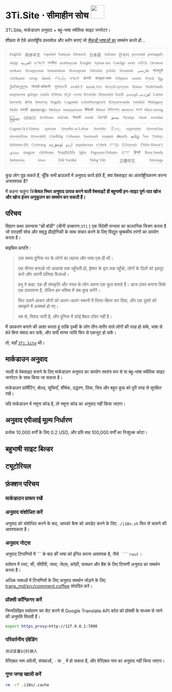 <h1 style="justify-content:space-between">3Ti.Site ⋅ सीमाहीन सोच <img src="//i-01.eu.org/3Ti/logo.svg" style="user-select:none;margin-top:-1px;width:42px"></h1>

3Ti.Site, मार्कडाउन अनुवाद + बहु-भाषा स्थैतिक साइट जनरेटर।

शीघ्रता से ऐसे अंतर्राष्ट्रीय दस्तावेज़ और ब्लॉग बनाएं जो [सैकड़ों भाषाओं का](https://github.com/i18n-site/node/blob/main/lang/src/index.js) समर्थन करते हों...

<pre class="langli" style="display:flex;flex-wrap:wrap;background:transparent;border:1px solid #eee;font-size:12px;box-shadow:0 0 3px inset #eee;padding:12px 5px 4px 12px;justify-content:space-between;"><style>pre.langli i{font-weight:300;font-family:s;margin-right:7px;margin-bottom:8px;font-style:normal;color:#666;border-bottom:1px dashed #ccc;}</style><i>English</i><i> 简体中文 </i><i>español</i><i>français</i><i>Deutsch</i><i> 日本語 </i><i>italiano</i><i>한국어</i><i>русский</i><i>português</i><i>shqip</i><i>‫العربية‬</i><i>አማርኛ</i><i>অসমীয়া</i><i>azərbaycan</i><i>Eʋegbe</i><i>Aymar aru</i><i>Gaeilge</i><i>eesti</i><i>ଓଡ଼ିଆ</i><i>Oromoo</i><i>euskara</i><i>беларуская</i><i>bamanakan</i><i>български</i><i>íslenska</i><i>polski</i><i>bosanski</i><i>‫فارسی‬</i><i>भोजपुरी</i><i>Afrikaans</i><i>татар</i><i>dansk</i><i>‫ދިވެހިބަސް‬</i><i>ትግርኛ</i><i>डोगरी</i><i>संस्कृत भाषा</i><i>Filipino</i><i>suomi</i><i>Frysk</i><i>ខ្មែរ</i><i>ქართული</i><i>गोंयची कोंकणी</i><i>ગુજરાતી</i><i>avañe’ẽ</i><i>қазақ тілі</i><i>Kreyòl ayisyen</i><i>Hausa</i><i>Nederlands</i><i>кыргызча</i><i>galego</i><i>català</i><i>čeština</i><i>ಕನ್ನಡ</i><i>corsu</i><i>hrvatski</i><i>Runasimi</i><i>kurdî</i><i>‫کوردیی ناوەندی‬</i><i>Latina</i><i>latviešu</i><i>ລາວ</i><i>lietuvių</i><i>lingála</i><i>Luganda</i><i>Lëtzebuergesch</i><i>Kinyarwanda</i><i>română</i><i>Malagasy</i><i>Malti</i><i>मराठी</i><i>മലയാളം</i><i>Melayu</i><i>македонски</i><i>मैथिली</i><i>Māori</i><i>মৈতৈলোন্</i><i>монгол</i><i>বাংলা</i><i>Mizo ṭawng</i><i>မြန်မာ</i><i>𞄀𞄄𞄰𞄩𞄍𞄜𞄰</i><i>IsiXhosa</i><i>isiZulu</i><i>नेपाली</i><i>norsk</i><i>ਪੰਜਾਬੀ</i><i>‫پښتو‬</i><i>Nyanja</i><i>Akan</i><i>svenska</i><i>Gagana fa'a Sāmoa</i><i>српски</i><i>Sesotho sa Leboa</i><i>Sesotho</i><i>සිංහල</i><i>esperanto</i><i>slovenčina</i><i>slovenščina</i><i>Kiswahili</i><i>Gàidhlig</i><i>Cebuano</i><i>Soomaali</i><i>тоҷикӣ</i><i>తెలుగు</i><i>தமிழ்</i><i>ไทย</i><i>Türkçe</i><i>türkmen dili</i><i>Cymraeg</i><i>‫ئۇيغۇرچە‬</i><i>‫اردو‬</i><i>українська</i><i>o‘zbek</i><i>‫עברית‬</i><i>Ελληνικά</i><i>ʻŌlelo Hawaiʻi</i><i>‫سنڌي‬</i><i>magyar</i><i>chiShona</i><i>հայերեն</i><i>Igbo</i><i>Pagsasao Ilokano</i><i>‫ייִדיש‬</i><i>हिन्दी</i><i>Basa Sunda</i><i>Indonesia</i><i>Jawa</i><i>Èdè Yorùbá</i><i>Tiếng Việt</i><i> 正體中文 </i><i>Xitsonga</i></pre>

कुछ लोग पूछ सकते हैं, चूँकि सभी ब्राउज़रों में अनुवाद कार्य होते हैं, क्या वेबसाइट का अंतर्राष्ट्रीयकरण करना अनावश्यक है?

मैं कहना चाहूंगा कि**केवल स्थिर अनुवाद उत्पन्न करने वाली वेबसाइटें ही बहुभाषी इन-साइट पूर्ण-पाठ खोज और खोज इंजन अनुकूलन का समर्थन कर सकती हैं।**

## परिचय

विज्ञान कथा उपन्यास &quot;थ्री बॉडी&quot; (चीनी उच्चारण:`3Tǐ` ) एक विदेशी सभ्यता का काल्पनिक चित्रण करता है जो पारदर्शी सोच और समृद्ध प्रौद्योगिकी के साथ संचार करने के लिए विद्युत चुम्बकीय तरंगों का उपयोग करता है।

बाइबिल·उत्पत्ति :

> उस समय दुनिया भर के लोगों का लहजा और भाषा एक ही थी।
>
> एक मीनार बनाओ जो आकाश तक पहुँचती हो, ईश्वर के द्वार तक पहुँचो, लोगों के दिलों को इकट्ठा करो और अपनी प्रतिष्ठा फैलाओ।
>
> प्रभु ने कहा: एक ही संस्कृति और नस्ल के लोग अपना एक कुल बनाते हैं। आज टावर बनाना सिर्फ एक प्रस्तावना है, लेकिन हम भविष्य में सब कुछ करेंगे।
>
> फिर उसने आकर लोगों को अलग-अलग स्थानों में तितर-बितर कर दिया, और एक दूसरे को समझने में असमर्थ हो गए।
>
> तब से, विवाद जारी है, और दुनिया में कोई बैबल टॉवर नहीं है।

मैं उपकरण बनाने की आशा करता हूं ताकि पृथ्वी के लोग तीन-शरीर वाले लोगों की तरह हो सकें, भाषा से बंधे बिना संवाद कर सकें, और सभी मानव जाति फिर से एकजुट हो सकें।

तो, वहाँ [`3Ti.Site`](//3Ti.Site) थी।

## मार्कडाउन अनुवाद

जल्दी से वेबसाइट बनाने के लिए मार्कडाउन अनुवाद का उपयोग स्वतंत्र रूप से या बहु-भाषा स्थैतिक साइट जनरेटर के साथ किया जा सकता है।

मार्कडाउन फ़ॉर्मेटिंग, बोल्ड, सूचियाँ, शीर्षक, उद्धरण, लिंक, चित्र और बहुत कुछ को पूरी तरह से सुरक्षित रखें।

यदि मार्कडाउन में नमूना कोड है, तो नमूना कोड का अनुवाद नहीं किया जाएगा।

## अनुवाद एपीआई मूल्य निर्धारण

प्रत्येक 10,000 वर्णों के लिए 0.2 USD, और प्रति माह 100,000 वर्णों का निःशुल्क कोटा।

## बहुभाषी साइट बिल्डर

## ट्यूटोरियल

## फ़ंक्शन परिचय

### मार्कडाउन प्रारूप रखें

### अनुवाद संशोधित करें

अनुवाद को संशोधित करने के बाद, आपको कैश को अपडेट करने के लिए `./i18n.sh` फिर से चलाने की आवश्यकता है।

### अनुवाद नोट्स

अनुवाद टिप्पणियों में \``` के बाद की भाषा को इंगित करना आवश्यक है, जैसे ` ```rust` ।

वर्तमान में रस्ट, सी, सीपीपी, जावा, जेएस, कॉफ़ी, पायथन और बैश के लिए टिप्पणी अनुवाद का समर्थन करता है।

अधिक भाषाओं में टिप्पणियों के लिए अनुवाद समर्थन जोड़ने के लिए [trans_md/src/comment.coffee](https://github.com/i18n-site/node/blob/main/tran_md/src/comment.coffee) संपादित करें।

### प्रॉक्सी कॉन्फ़िगर करें

निम्नलिखित पर्यावरण चर सेट करने से Google Translate API कॉल को प्रॉक्सी के माध्यम से जाने की अनुमति मिलती है।

```bash
export https_proxy=http://127.0.0.1:7890
```

### परिवर्तनीय एंबेडिंग

```
测试变量${0}嵌入
```

वेरिएबल नाम अंग्रेजी, संख्याओं, `-` या `_` में हो सकता है, और वेरिएबल नाम का अनुवाद नहीं किया जाएगा।

### गुप्त जगह खाली करें

```bash
rm -rf .i18n/.cache
```
